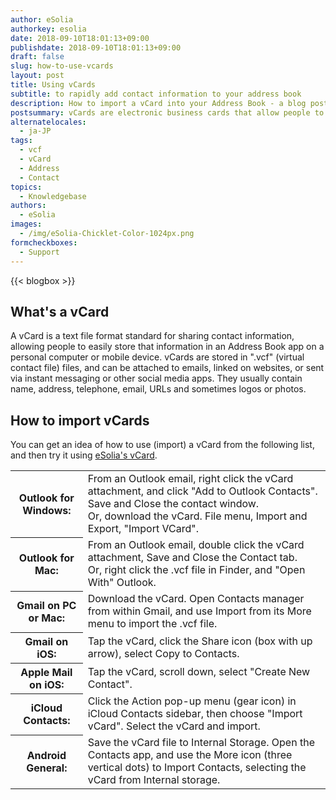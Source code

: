 ```yaml
---
author: eSolia
authorkey: esolia
date: 2018-09-10T18:01:13+09:00
publishdate: 2018-09-10T18:01:13+09:00
draft: false
slug: how-to-use-vcards
layout: post
title: Using vCards
subtitle: to rapidly add contact information to your address book
description: How to import a vCard into your Address Book - a blog post from eSolia Inc.
postsummary: vCards are electronic business cards that allow people to exchange contact information easily.
alternatelocales:
  - ja-JP
tags:
  - vcf
  - vCard
  - Address
  - Contact
topics:
  - Knowledgebase
authors:
  - eSolia
images:
  - /img/eSolia-Chicklet-Color-1024px.png
formcheckboxes:
  - Support
---
```


{{< blogbox >}}

## What's a vCard

A vCard is a text file format standard for sharing contact information, allowing people to easily store that information in an Address Book app on a personal computer or mobile device. vCards are stored in ".vcf" (virtual contact file) files, and can be attached to emails, linked on websites, or sent via instant messaging or other social media apps. They usually contain name, address, telephone, email, URLs and sometimes logos or photos.

## How to import vCards

You can get an idea of how to use (import) a vCard from the following list, and then try it using [eSolia's vCard](/eSolia-Contacts-vCard.vcf).

<table class="table is-striped is-hoverable is-fullwidth is-bordered is-size-7-mobile is-size-6-tablet is-size-5-desktop">
  <tbody>
    <tr>
      <th class="has-text-right">Outlook for Windows:</th>
      <td>From an Outlook email, right click the vCard attachment, and click "Add to Outlook Contacts". Save and Close the contact window. 
<br>Or, download the vCard. File menu, Import and Export, "Import VCard".</td>
    </tr>
    <tr>
      <th class="has-text-right">Outlook for Mac:</th>
      <td>From an Outlook email, double click the vCard attachment, Save and Close the Contact tab.<br>Or, right click the .vcf file in Finder, and "Open With" Outlook.</td>
    </tr>
    <tr>
      <th class="has-text-right">Gmail on PC or Mac:</th>
      <td>Download the vCard. Open Contacts manager from within Gmail, and use Import from its More menu to import the .vcf file.</td>
    </tr>
    <tr>
      <th class="has-text-right">Gmail on iOS:</th>
      <td>Tap the vCard, click the Share icon (box with up arrow), select Copy to Contacts.</td>
    </tr>
    <tr>
      <th class="has-text-right">Apple Mail on iOS:</th>
      <td>Tap the vCard, scroll down, select "Create New Contact".</td>
    </tr>
    <tr>
      <th class="has-text-right">iCloud Contacts:</th>
      <td>Click the Action pop-up menu (gear icon) in iCloud Contacts sidebar, then choose "Import vCard". Select the vCard and import.</td>
    </tr>
    <tr>
      <th class="has-text-right">Android General:</th>
      <td>Save the vCard file to Internal Storage. Open the Contacts app, and use the More icon (three vertical dots) to Import Contacts, selecting the vCard from Internal storage.</td>
    </tr>    
  </tbody>
</table>
